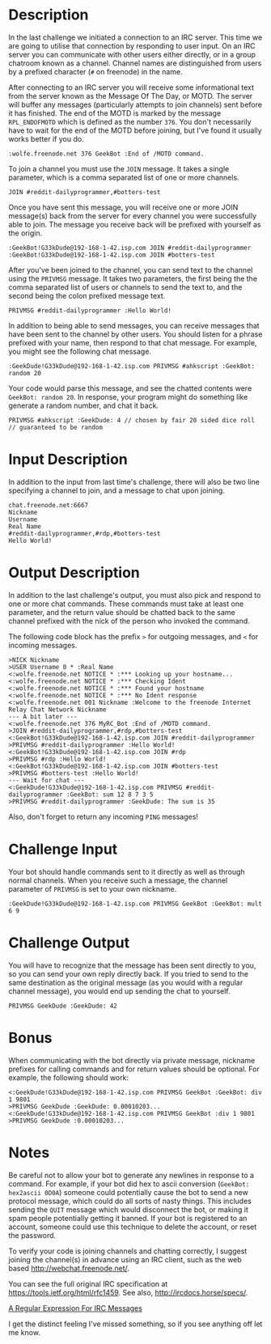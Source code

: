 # Description

In the last challenge we initiated a connection to an IRC server. This time we are going to utilise that connection by
responding to user input. On an IRC server you can communicate with other users either directly, or in a group chatroom
known as a channel. Channel names are distinguished from users by a prefixed character (`#` on freenode) in the name.

After connecting to an IRC server you will receive some informational text from the server known as the Message Of The Day,
or MOTD. The server will buffer any messages (particularly attempts to join channels) sent before it has finished.
The end of the MOTD is marked by the message `RPL_ENDOFMOTD` which is defined as the number `376`. You don't necessarily
have to wait for the end of the MOTD before joining, but I've found it usually works better if you do.

    :wolfe.freenode.net 376 GeekBot :End of /MOTD command.

To join a channel you must use the `JOIN` message. It takes a single parameter, which is a comma separated list of one or
more channels.

    JOIN #reddit-dailyprogrammer,#botters-test

Once you have sent this message, you will receive one or more JOIN message(s) back from the server for every channel
you were successfully able to join. The message you receive back will be prefixed with yourself as the origin.

    :GeekBot!G33kDude@192-168-1-42.isp.com JOIN #reddit-dailyprogrammer
    :GeekBot!G33kDude@192-168-1-42.isp.com JOIN #botters-test

After you've been joined to the channel, you can send text to the channel using the `PRIVMSG` message. It takes two
parameters, the first being the the comma separated list of users or channels to send the text to, and the second being the
colon prefixed message text.

    PRIVMSG #reddit-dailyprogrammer :Hello World!

In addition to being able to send messages, you can receive messages that have been sent to the channel by other users.
You should listen for a phrase prefixed with your name, then respond to that chat message. For example, you might see
the following chat message.

    :GeekDude!G33kDude@192-168-1-42.isp.com PRIVMSG #ahkscript :GeekBot: random 20

Your code would parse this message, and see the chatted contents were `GeekBot: random 20`. In response, your program might
do something like generate a random number, and chat it back.

    PRIVMSG #ahkscript :GeekDude: 4 // chosen by fair 20 sided dice roll // guaranteed to be random

# Input Description

In addition to the input from last time's challenge, there will also be two line specifying a channel to join, and a
message to chat upon joining.

    chat.freenode.net:6667
    Nickname
    Username
    Real Name
    #reddit-dailyprogrammer,#rdp,#botters-test
    Hello World!

# Output Description

In addition to the last challenge's output, you must also pick and respond to one or more chat commands. These commands
must take at least one parameter, and the return value should be chatted back to the same channel prefixed with the nick
of the person who invoked the command.

The following code block has the prefix `>` for outgoing messages, and `<` for incoming messages.

    >NICK Nickname
    >USER Username 0 * :Real Name
    <:wolfe.freenode.net NOTICE * :*** Looking up your hostname...
    <:wolfe.freenode.net NOTICE * :*** Checking Ident
    <:wolfe.freenode.net NOTICE * :*** Found your hostname
    <:wolfe.freenode.net NOTICE * :*** No Ident response
    <:wolfe.freenode.net 001 Nickname :Welcome to the freenode Internet Relay Chat Network Nickname
    --- A bit later ---
    <:wolfe.freenode.net 376 MyRC_Bot :End of /MOTD command.
    >JOIN #reddit-dailyprogrammer,#rdp,#botters-test
    <:GeekBot!G33kDude@192-168-1-42.isp.com JOIN #reddit-dailyprogrammer
    >PRIVMSG #reddit-dailyprogrammer :Hello World!
    <:GeekBot!G33kDude@192-168-1-42.isp.com JOIN #rdp
    >PRIVMSG #rdp :Hello World!
    <:GeekBot!G33kDude@192-168-1-42.isp.com JOIN #botters-test
    >PRIVMSG #botters-test :Hello World!
    --- Wait for chat ---
    <:GeekDude!G33kDude@192-168-1-42.isp.com PRIVMSG #reddit-dailyprogrammer :GeekBot: sum 12 8 7 3 5
    >PRIVMSG #reddit-dailyprogrammer :GeekDude: The sum is 35

Also, don't forget to return any incoming `PING` messages!

# Challenge Input

Your bot should handle commands sent to it directly as well as through normal channels. When you receive such a message,
the channel parameter of `PRIVMSG` is set to your own nickname.

    :GeekDude!G33kDude@192-168-1-42.isp.com PRIVMSG GeekBot :GeekBot: mult 6 9

# Challenge Output

You will have to recognize that the message has been sent directly to you, so you can send your own reply directly back.
If you tried to send to the same destination as the original message (as you would with a regular channel message),
you would end up sending the chat to yourself.

    PRIVMSG GeekDude :GeekDude: 42

# Bonus

When communicating with the bot directly via private message, nickname prefixes for calling commands and for return
values should be optional. For example, the following should work:

    <:GeekDude!G33kDude@192-168-1-42.isp.com PRIVMSG GeekBot :GeekBot: div 1 9801
    >PRIVMSG GeekDude :GeekDude: 0.00010203...
    <:GeekDude!G33kDude@192-168-1-42.isp.com PRIVMSG GeekBot :div 1 9801
    >PRIVMSG GeekDude :0.00010203...

# Notes

Be careful not to allow your bot to generate any newlines in response to a command. For example, if your bot did hex to
ascii conversion (`GeekBot: hex2ascii 0D0A`) someone could potentially cause the bot to send a new protocol message, which
could do all sorts of nasty things. This includes sending the `QUIT` message which would disconnect the bot, or making it
spam people potentially getting it banned. If your bot is registered to an account, someone could use this technique to
delete the account, or reset the password.

To verify your code is joining channels and chatting correctly, I suggest joining the channel(s) in advance using an IRC client, such as the web based http://webchat.freenode.net/.

You can see the full original IRC specification at https://tools.ietf.org/html/rfc1459. See also, http://ircdocs.horse/specs/.

[A Regular Expression For IRC Messages](https://mybuddymichael.com/writings/a-regular-expression-for-irc-messages.html)

I get the distinct feeling I've missed something, so if you see anything off let me know.